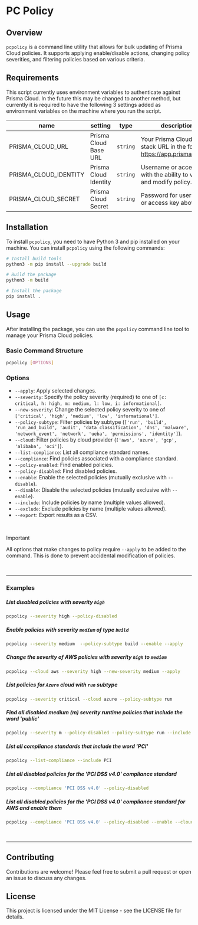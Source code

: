 # PC Policy

## Overview

`pcpolicy` is a command line utility that allows for bulk updating of Prisma Cloud policies. It supports applying enable/disable actions, changing policy severities, and filtering policies based on various criteria.

## Requirements

This script currently uses environment variables to authenticate against Prisma Cloud. In the future this may be changed to another method, but currently it is required to have the following 3 settings added as environment variables on the machine where you run the script.

 | name |  setting  | type | description |
 |----|-----------|------|-------------|
 | PRISMA_CLOUD_URL | Prisma Cloud Base URL | `string` | Your Prisma Cloud app stack URL in the format: https://app.prismacloud.io 
 | PRISMA_CLOUD_IDENTITY | Prisma Cloud Identity | `string` | Username or access key with the ability to view and modify policy.
 | PRISMA_CLOUD_SECRET | Prisma Cloud Secret | `string` | Password for username or access key above

## Installation

To install `pcpolicy`, you need to have Python 3 and pip installed on your machine. You can install `pcpolicy` using the following commands:

```sh
# Install build tools
python3 -m pip install --upgrade build

# Build the package
python3 -m build

# Install the package
pip install .
```

## Usage

After installing the package, you can use the `pcpolicy` command line tool to manage your Prisma Cloud policies.

### Basic Command Structure

```sh
pcpolicy [OPTIONS]
```

### Options

- `--apply`: Apply selected changes.
- `--severity`: Specify the policy severity (required) to one of `[c: critical, h: high, m: medium, l: low, i: informational]`.
- `--new-severity`: Change the selected policy severity to one of `['critical', 'high', 'medium', 'low', 'informational']`.
- `--policy-subtype`: Filter policies by subtype (`['run', 'build', 'run_and_build', 'audit', 'data_classification', 'dns', 'malware', 'network_event', 'network', 'ueba', 'permissions', 'identity']`).
- `--cloud`: Filter policies by cloud provider (`['aws', 'azure', 'gcp', 'alibaba', 'oci']`).
- `--list-compliance`: List all compliance standard names.
- `--compliance`: Find policies associated with a compliance standard.
- `--policy-enabled`: Find enabled policies.
- `--policy-disabled`: Find disabled policies.
- `--enable`: Enable the selected policies (mutually exclusive with `--disable`).
- `--disable`: Disable the selected policies (mutually exclusive with `--enable`).
- `--include`: Include policies by name (multiple values allowed).
- `--exclude`: Exclude policies by name (multiple values allowed).
- `--export`: Export results as a CSV.

<br>

> [!IMPORTANT]
> All options that make changes to policy require `--apply` to be added to the command.
> This is done to prevent accidental modification of policies.

<br>

---

### Examples

##### List disabled policies with severity `high`

```sh
pcpolicy --severity high --policy-disabled
```

##### Enable policies with severity `medium` of type `build`

```sh
pcpolicy --severity medium  --policy-subtype build --enable --apply
```

##### Change the severity of AWS policies with severity `high` to `medium`

```sh
pcpolicy --cloud aws --severity high --new-severity medium --apply
```

##### List policies for `Azure` cloud with `run` subtype

```sh
pcpolicy --severity critical --cloud azure --policy-subtype run
```

##### Find all disabled medium (m) severity runtime policies that include the word 'public'

```sh
pcpolicy --severity m --policy-disabled --policy-subtype run --include public
```

##### List all compliance standards that include the word 'PCI'

```sh
pcpolicy --list-compliance --include PCI
```

##### List all disabled policies for the 'PCI DSS v4.0' compliance standard

```sh
pcpolicy --compliance 'PCI DSS v4.0' --policy-disabled
```


##### List all disabled policies for the 'PCI DSS v4.0' compliance standard for AWS and enable them

```sh
pcpolicy --compliance 'PCI DSS v4.0' --policy-disabled --enable --cloud aws --apply
```

<br>

---

## Contributing

Contributions are welcome! Please feel free to submit a pull request or open an issue to discuss any changes.

## License

This project is licensed under the MIT License - see the LICENSE file for details.